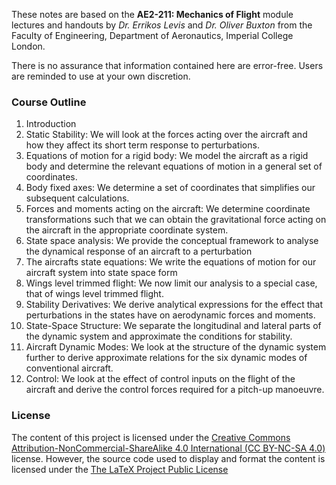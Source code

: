 These notes are based on the __AE2-211: Mechanics of Flight__ module lectures and handouts by _Dr. Errikos Levis_ and _Dr. Oliver Buxton_ from the Faculty of Engineering, Department of Aeronautics, Imperial College London.

There is no assurance that information contained here are error-free. Users are reminded to use at your own discretion. 

### Course Outline
1. Introduction
2. Static Stability: We will look at the forces acting over the aircraft and how they affect
its short term response to perturbations.
3. Equations of motion for a rigid body: We model the aircraft as a rigid body and
determine the relevant equations of motion in a general set of coordinates.
4. Body fixed axes: We determine a set of coordinates that simplifies our subsequent
calculations.
5. Forces and moments acting on the aircraft: We determine coordinate transformations
such that we can obtain the gravitational force acting on the aircraft in the appropriate
coordinate system.
6. State space analysis: We provide the conceptual framework to analyse the dynamical
response of an aircraft to a perturbation
7. The aircrafts state equations: We write the equations of motion for our aircraft system
into state space form
8. Wings level trimmed flight: We now limit our analysis to a special case, that of wings
level trimmed flight.
9. Stability Derivatives: We derive analytical expressions for the effect that perturbations
in the states have on aerodynamic forces and moments.
10. State-Space Structure: We separate the longitudinal and lateral parts of the dynamic
system and approximate the conditions for stability.
11. Aircraft Dynamic Modes: We look at the structure of the dynamic system further to
derive approximate relations for the six dynamic modes of conventional aircraft.
12. Control: We look at the effect of control inputs on the flight of the aircraft and derive
the control forces required for a pitch-up manoeuvre.

### License
The content of this project is licensed under the [Creative Commons Attribution-NonCommercial-ShareAlike 4.0 International (CC BY-NC-SA 4.0)](https://creativecommons.org/licenses/by-nc-sa/4.0/) license. However, the source code used to display and format the content is licensed under the [The LaTeX Project Public License
](https://www.latex-project.org/lppl.txt)
